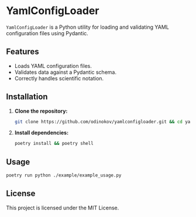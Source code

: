 # YamlConfigLoader

`YamlConfigLoader` is a Python utility for loading and validating YAML configuration files using Pydantic.

## Features

- Loads YAML configuration files.
- Validates data against a Pydantic schema.
- Correctly handles scientific notation.

## Installation

1. **Clone the repository:**

    ```bash
    git clone https://github.com/odinokov/yamlconfigloader.git && cd yamlconfigloader
    ```

2. **Install dependencies:**

    ```bash
    poetry install && poetry shell
    ```

## Usage

```bash
poetry run python ./example/example_usage.py
```

## License

This project is licensed under the MIT License.
